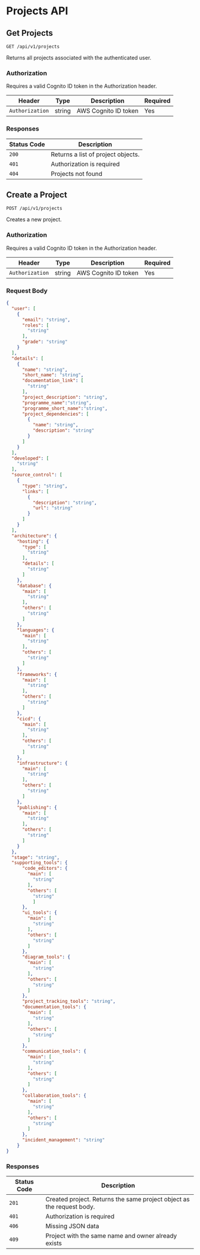 # Projects API

## Get Projects

`GET /api/v1/projects`

Returns all projects associated with the authenticated user.

### Authorization

Requires a valid Cognito ID token in the Authorization header.

| Header | Type | Description | Required |
|-----------|-------------|-------------|-------------|
| `Authorization` | string | AWS Cognito ID token | Yes |

### Responses

| Status Code | Description                             |
|-------------|-----------------------------------------|
| `200`         | Returns a list of project objects. |
| `401`         | Authorization is required               |
| `404`         | Projects not found |

## Create a Project

`POST /api/v1/projects`

Creates a new project.

### Authorization

Requires a valid Cognito ID token in the Authorization header.

| Header | Type | Description | Required |
|-----------|-------------|-------------|-------------|
| `Authorization` | string | AWS Cognito ID token | Yes |

### Request Body

```json
{
  "user": [
    {
      "email": "string",
      "roles": [
        "string"
      ],
      "grade": "string"
    }
  ],
  "details": [
    {
      "name": "string",
      "short_name": "string",
      "documentation_link": [
        "string"
      ],
      "project_description": "string",
      "programme_name":"string",
      "programme_short_name":"string",
      "project_dependencies": [
        {
          "name": "string",
          "description": "string"
        }
      ]
    }
  ],
  "developed": [
    "string"
  ],
  "source_control": [
    {
      "type": "string",
      "links": [
        {
          "description": "string",
          "url": "string"
        }
      ]
    }
  ],
  "architecture": {
    "hosting": {
      "type": [
        "string"
      ],
      "details": [
        "string"
      ]
    },
    "database": {
      "main": [
        "string"
      ],
      "others": [
        "string"
      ]
    },
    "languages": {
      "main": [
        "string"
      ],
      "others": [
        "string"
      ]
    },
    "frameworks": {
      "main": [
        "string"
      ],
      "others": [
        "string"
      ]
    },
    "cicd": {
      "main": [
        "string"
      ],
      "others": [
        "string"
      ]
    },
    "infrastructure": {
      "main": [
        "string"
      ],
      "others": [
        "string"
      ]
    },
    "publishing": {
      "main": [
        "string"
      ],
      "others": [
        "string"
      ]
    }
  },
  "stage": "string",
  "supporting_tools": {
      "code_editors": {
        "main": [
          "string"
        ],
        "others": [
          "string"
          ]
      },
      "ui_tools": {
        "main": [
          "string"
        ],
        "others": [
          "string"
        ]
      },
      "diagram_tools": {
        "main": [
          "string"
        ],
        "others": [
          "string"
        ]
      },
      "project_tracking_tools": "string",
      "documentation_tools": {
        "main": [
          "string"
        ],
        "others": [
          "string"
        ]
      },
      "communication_tools": {
        "main": [
          "string"
        ],
        "others": [
          "string"
        ]
      },
      "collaboration_tools": {
        "main": [
          "string"
        ],
        "others": [
          "string"
        ]
      },
      "incident_management": "string"
    }
}
```

### Responses

| Status Code | Description                                             |
|-------------|---------------------------------------------------------|
| `201`         | Created project. Returns the same project object as the request body.                                        |
| `401`         | Authorization is required                              |
| `406`         | Missing JSON data                                      |
| `409`         | Project with the same name and owner already exists    |